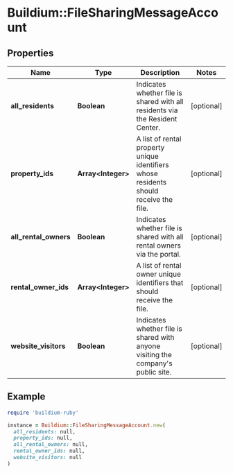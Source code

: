 # Buildium::FileSharingMessageAccount

## Properties

| Name | Type | Description | Notes |
| ---- | ---- | ----------- | ----- |
| **all_residents** | **Boolean** | Indicates whether file is shared with all residents via the Resident Center. | [optional] |
| **property_ids** | **Array&lt;Integer&gt;** | A list of rental property unique identifiers whose residents should receive the file. | [optional] |
| **all_rental_owners** | **Boolean** | Indicates whether file is shared with all rental owners via the portal. | [optional] |
| **rental_owner_ids** | **Array&lt;Integer&gt;** | A list of rental owner unique identifiers that should receive the file. | [optional] |
| **website_visitors** | **Boolean** | Indicates whether file is shared with anyone visiting the company&#39;s public site. | [optional] |

## Example

```ruby
require 'buildium-ruby'

instance = Buildium::FileSharingMessageAccount.new(
  all_residents: null,
  property_ids: null,
  all_rental_owners: null,
  rental_owner_ids: null,
  website_visitors: null
)
```

